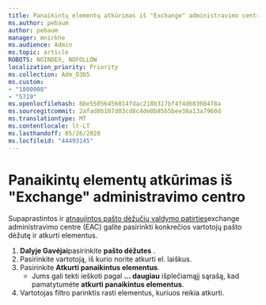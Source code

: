 ```yaml
---
title: Panaikintų elementų atkūrimas iš "Exchange" administravimo centro
ms.author: pebaum
author: pebaum
manager: mnirkhe
ms.audience: Admin
ms.topic: article
ROBOTS: NOINDEX, NOFOLLOW
localization_priority: Priority
ms.collection: Adm_O365
ms.custom:
- "1800008"
- "5719"
ms.openlocfilehash: 88e55056456014fdac218b317bf4f4d60308478a
ms.sourcegitcommit: 2afad0b107d03cd8c4de0b85b5bee38a13a7960d
ms.translationtype: MT
ms.contentlocale: lt-LT
ms.lasthandoff: 05/26/2020
ms.locfileid: "44493145"
---
```

# <a name="recover-deleted-items-from-exchange-admin-center"></a>Panaikintų elementų atkūrimas iš "Exchange" administravimo centro

Supaprastintos ir [atnaujintos pašto dėžučių valdymo patirties](https://admin.exchange.microsoft.com/#/mailboxes)exchange administravimo centre (EAC) galite pasirinkti konkrečios vartotojų pašto dėžutę ir atkurti elementus.

1. **Dalyje Gavėjai**pasirinkite **pašto dėžutes** .
2. Pasirinkite vartotoją, iš kurio norite atkurti el. laiškus.
3. Pasirinkite **Atkurti panaikintus elementus**.
    - Jums gali tekti ieškoti pagal **... daugiau** išplečiamąjį sąrašą, kad pamatytumėte **atkurti panaikintus elementus**.
4. Vartotojas filtro parinktis rasti elementus, kuriuos reikia atkurti.
